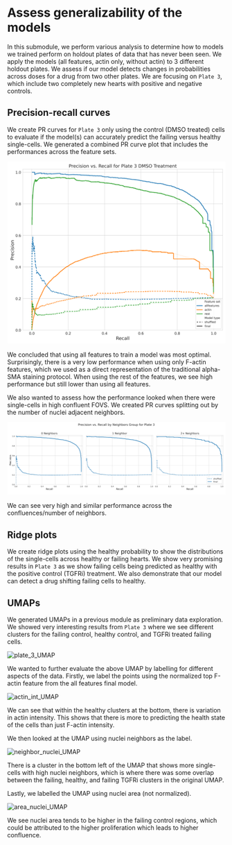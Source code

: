 # Assess generalizability of the models

In this submodule, we perform various analysis to determine how to models we trained perform on holdout plates of data that has never been seen.
We apply the models (all features, actin only, without actin) to 3 different holdout plates.
We assess if our model detects changes in probabilities across doses for a drug from two other plates.
We are focusing on `Plate 3`, which include two completely new hearts with positive and negative controls.

## Precision-recall curves

We create PR curves for `Plate 3` only using the control (DMSO treated) cells to evaluate if the model(s) can accurately predict the failing versus healthy single-cells.
We generated a combined PR curve plot that includes the performances across the feature sets.

![combined_PR_curve](./figures/precision_recall_plate3_all_actin_rest.png)

We concluded that using all features to train a model was most optimal.
Surprisingly, there is a very low performance when using only F-actin features, which we used as a direct representation of the traditional alpha-SMA staining protocol.
When using the rest of the features, we see high performance but still lower than using all features.

We also wanted to assess how the performance looked when there were single-cells in high confluent FOVS.
We created PR curves splitting out by the number of nuclei adjacent neighbors.

![neighbors_PR_curves](./figures/precision_recall_plate3_neighbors.png)

We can see very high and similar performance across the confluences/number of neighbors.

## Ridge plots

We create ridge plots using the healthy probability to show the distributions of the single-cells across healthy or failing hearts.
We show very promising results in `Plate 3` as we show failing cells being predicted as healthy with the positive control (TGFRi) treatment.
We also demonstrate that our model can detect a drug shifting failing cells to healthy.

## UMAPs

We generated UMAPs in a previous module as preliminary data exploration.
We showed very interesting results from `Plate 3` where we see different clusters for the failing control, healthy control, and TGFRi treated failing cells.

![plate_3_UMAP](../../4.analyze_data/notebooks/UMAP/figures/UMAP_localhost230405150001_DMSO_and_TGFRi.png)

We wanted to further evaluate the above UMAP by labelling for different aspects of the data.
Firstly, we label the points using the normalized top F-actin feature from the all features final model.

![actin_int_UMAP](./figures/UMAP_localhost230405150001_top_actin_feature.png)

We can see that within the healthy clusters at the bottom, there is variation in actin intensity.
This shows that there is more to predicting the health state of the cells than just F-actin intensity.

We then looked at the UMAP using nuclei neighbors as the label.

![neighbor_nuclei_UMAP](./figures/UMAP_localhost230405150001_nuclei_neighbors.png)

There is a cluster in the bottom left of the UMAP that shows more single-cells with high nuclei neighbors, which is where there was some overlap between the failing, healthy, and failing TGFRi clusters in the original UMAP.

Lastly, we labelled the UMAP using nuclei area (not normalized).

![area_nuclei_UMAP](./figures/UMAP_localhost230405150001_area_nuclei.png)

We see nuclei area tends to be higher in the failing control regions, which could be attributed to the higher proliferation which leads to higher confluence.
